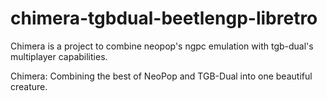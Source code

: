 # chimera-tgbdual-beetlengp-libretro
Chimera is a project to combine neopop's ngpc emulation with tgb-dual's multiplayer capabilities. 

Chimera: Combining the best of NeoPop and TGB-Dual into one beautiful creature.
